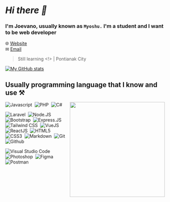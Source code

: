 # *Hi there 👋*

### I'm Joevano, usually known as `Myoshu.` I'm a student and I want to be web developer

🌐 [Website](https://joe.envaino.id)
<br>
✉ [Email](mailto:myoshu.me@gmail.com)

> Still learning <!> | Pontianak City

[![My GitHub stats](https://github-readme-stats.vercel.app/api?username=Myoshuu)](https://github.com/anuraghazra/github-readme-stats)

## Usually programming language that I know and use ⚒

<img src="https://github-readme-stats.vercel.app/api/top-langs/?username=myoshuu&langs_count=1" align="right" width="300px">

![Javascript](https://img.shields.io/badge/-Javascript-2f1a47?style=flat&logo=javascript)&nbsp;
![PHP](https://img.shields.io/badge/-PHP-2f1a47?style=flat&logo=php)&nbsp;
![C#](https://img.shields.io/badge/-CSharp-2f1a47?style=flat&logo=csharp)&nbsp;

![Laravel](https://img.shields.io/badge/-Laravel-2f1a47?style=flat&logo=Laravel)&nbsp;
![Node.JS](https://img.shields.io/badge/-Node.JS-2f1a47?style=flat&logo=node.js)&nbsp;
![Bootstrap](https://img.shields.io/badge/-Bootstrap-2f1a47?style=flat&logo=bootstrap)&nbsp;
![Express.JS](https://img.shields.io/badge/-Express-2f1a47?style=flat&logo=express)&nbsp;
![Tailwind CSS](https://img.shields.io/badge/-Tailwind%20CSS-2f1a47?style=flat&logo=tailwindcss)&nbsp;
![VueJS](https://img.shields.io/badge/-VueJS-2f1a47?style=flat&logo=vue)
![ReactJS](https://img.shields.io/badge/-ReactJS-2f1a47?style=flat&logo=react)&nbsp;
![HTML5](https://img.shields.io/badge/-HTML5-2f1a47?style=flat&logo=html5)&nbsp;
![CSS3](https://img.shields.io/badge/-CSS3-2f1a47?style=flat&logo=css3&logoColor=039be5)&nbsp;
![Markdown](https://img.shields.io/badge/-Markdown-2f1a47?style=flat&logo=markdown)&nbsp;
![Git](https://img.shields.io/badge/-Git-2f1a47?style=flat&logo=git)&nbsp;
![Github](https://img.shields.io/badge/-Github-2f1a47?style=flat&logo=github)&nbsp;

![Visual Studio Code](https://img.shields.io/badge/-Visual%20Studio%20Code-2f1a47?style=flat&logo=visualstudiocode)&nbsp;
![Photoshop](https://img.shields.io/badge/-Photoshop-2f1a47?style=flat&logo=adobephotoshop)&nbsp;
![Figma](https://img.shields.io/badge/-Figma-2f1a47?style=flat&logo=figma)&nbsp;
![Postman](https://img.shields.io/badge/-Postman-2f1a47?style=flat&logo=postman)&nbsp;
